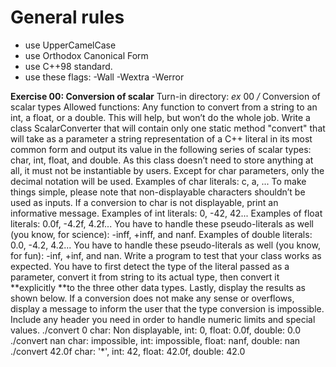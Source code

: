 # General rules
- use UpperCamelCase
- use Orthodox Canonical Form
- use C++98 standard.
- use these flags: -Wall -Wextra -Werror

**Exercise 00: Conversion of scalar**
Turn-in directory: *ex* 00 */*
Conversion of scalar types
Allowed functions: Any function to convert from a string to an int, a float, or a double. 
This will help, but won’t do the whole job. Write a class ScalarConverter that will contain only one static method "convert" that will take as a parameter a string representation of a C\+\+ literal in its most common form and output its value in the following series of scalar types: char, int, float, and double. As this class doesn’t need to store anything at all, it must not be instantiable by users. Except for char parameters, only the decimal notation will be used. 
Examples of char literals: c, a, ... 
To make things simple, please note that non-displayable characters shouldn’t be used as inputs. If a conversion to char is not displayable, print an informative message. 
Examples of int literals: 0, -42, 42... 
Examples of float literals: 0.0f, -4.2f, 4.2f... 
You have to handle these pseudo-literals as well \(you know, for science\): -inff, \+inff, and nanf. 
Examples of double literals: 0.0, -4.2, 4.2... 
You have to handle these pseudo-literals as well \(you know, for fun\): -inf, \+inf, and nan. 
Write a program to test that your class works as expected. You have to first detect the type of the literal passed as a parameter, convert it from string to its actual type, then convert it **explicitly **to the three other data types. Lastly, display the results as shown below. If a conversion does not make any sense or overflows, display a message to inform the user that the type conversion is impossible. Include any header you need in order to handle numeric limits and special values. 
./convert 0
char: Non displayable, int: 0, float: 0.0f, double: 0.0
./convert nan
char: impossible, int: impossible, float: nanf, double: nan
./convert 42.0f
char: '\*', int: 42, float: 42.0f, double: 42.0